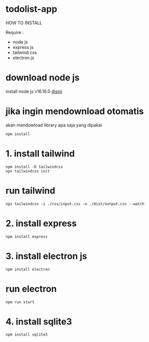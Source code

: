 # todolist-app

HOW TO INSTALL

Require :
- node js
- express js
- tailwind css
- electron js
# download node js
install node js v16.16.0 [disini](https://nodejs.org/en/)
# jika ingin mendownload otomatis
akan mendowload library apa saja yang dipakai
```
npm install 
```
# 1. install tailwind
```
npm install -D tailwindcss
npx tailwindcss init
```
# run tailwind
```
npx tailwindcss -i ./css/input.css -o ./dist/output.css --watch
```
# 2. install express
```
npm install express
```
# 3. install electron js
```
npm install electron
```
# run electron
```
npm run start
```
# 4. install sqlite3
```
npm install sqlite3
```

